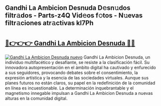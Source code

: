 ## Gandhi La Ambicion Desnuda D𝚎sn𝚞dos filtr𝚊dos - Parts-z4Q Vid𝚎os f𝚘tos - N𝚞evas filtr𝚊ciones atr𝚊ctivas kl7Ph

# <h2><a href="http://mb367z.tromn.icu/?c=Gandhi+La+Ambicion+Desnuda">🔗👉👉👉 Gandhi La Ambicion Desnuda 🔗🔗</a></h2>

[![Gandhi La Ambicion Desnuda nuevo](https://i.imgur.com/pEAQMta.gif)](http://mb367z.tromn.icu/?c=Gandhi+La+Ambicion+Desnuda)
Gandhi La Ambicion Desnuda, un individuo multifacético y desafiante, se resiste a la clasificación fácil. Su innovadora autopresentación en el ámbito digital ha cautivado y enfurecido a sus seguidores, provocando debates sobre el consentimiento, la expresión artística y la esencia de las sociedades virtuales. Aunque sus planes futuros no están claros, su papel en la redefinición de la comunidad en línea es incuestionable. La determinación inquebrantable y el magnetismo innegable impulsan a Gandhi La Ambicion Desnuda a nuevas alturas en la comunidad digital.
